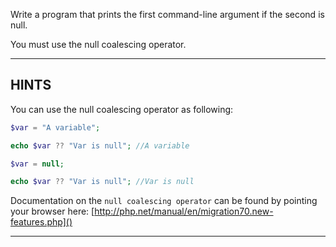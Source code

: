 Write a program that prints the first command-line argument if the second is null.

You must use the null coalescing operator.

----------------------------------------------------------------------
## HINTS

You can use the null coalescing operator as following:

```php
$var = "A variable";

echo $var ?? "Var is null"; //A variable

$var = null;

echo $var ?? "Var is null"; //Var is null
```

Documentation on the `null coalescing operator` can be found by pointing your browser here:
  [http://php.net/manual/en/migration70.new-features.php]()

----------------------------------------------------------------------
